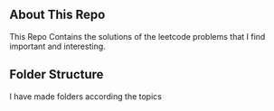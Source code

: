 ## About This Repo
This Repo Contains the solutions of the leetcode problems that I find important and interesting.

## Folder Structure
I have made folders according the topics

